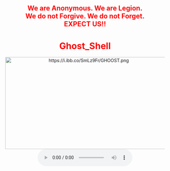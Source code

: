 <html>
    <center>
     <h2 style="color:red">
    We are Anonymous.
    We are Legion.<br>
    We do not Forgive.
    We do not Forget.<br>EXPECT US!!<br></h2>   
    <link rel="icon" type="image/x-icon" href="favicon.ico">
    <link rel="stylesheet" href="world.css">
        <h1 style="color:red">Ghost_Shell</h1><img src="https://i.ibb.co/SmLz9Fr/GHOOST.png" alt="https://i.ibb.co/SmLz9Fr/GHOOST.png" class="shrinkToFit transparent" width="512" height="291">
<body> 
    </div><audio controls loop autoplay height="" width="">
<audio autoplay="true" src="Anonymous Hackers Song-We Are Anonymous.mp3"></audio>
     <script type="text/javascript" src="world.js"></script>
    <script src="./world.js"></script>
<link href="https://fonts.googleapis.com/css?family=Lobster" rel="stylesheet" type="text/css">
   <h2 style="color:#00ff00">Copyrights&copy;2022 All Rights Reserved To Ghost_Shell</h2>
     <script>alert("😎It is our great pleasure to have you on board!.A hearty welcome to you😎")</script>

